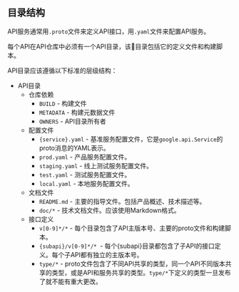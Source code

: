 ## 目录结构
  API服务通常用`.proto`文件来定义API接口，用`.yaml`文件来配置API服务。

  每个API在API仓库中必须有一个API目录，该目录包括它的定义文件和构建脚本。

  API目录应该遵循以下标准的层级结构：
  * API目录
    * 仓库依赖
      * `BUILD` - 构建文件
      * `METADATA` - 构建元数据文件
      * `OWNERS` - API目录所有者
    * 配置文件
      * `{service}.yaml` - 基准服务配置文件，它是`google.api.Service`的proto消息的YAML表示。
      * `prod.yaml` - 产品服务配置文件。
      * `staging.yaml` - 线上测试服务配置文件。
      * `test.yaml` - 测试服务配置文件。
      * `local.yaml` - 本地服务配置文件。
    * 文档文件
      * `README.md` - 主要的指导文件。包括产品概述、技术描述等。
      * `doc/*` - 技术文档文件。应该使用Markdown格式。
    * 接口定义
      * `v[0-9]*/*` - 每个目录包含了API主版本号、主要的proto文件和构建脚本。
      * `{subapi}/v[0-9]*/* `- 每个{subapi}目录都包含了子API的接口定义。每个子API都有独立的主版本号。
      * `type/*` - proto文件包含了不同API共享的类型，同一个API不同版本共享的类型，或是API和服务共享的类型。`type/*`下定义的类型一旦发布了就不能有重大更改。
